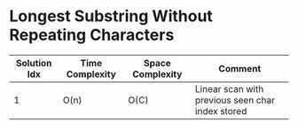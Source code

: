 # Longest Substring Without Repeating Characters

| Solution Idx | Time Complexity | Space Complexity | Comment                                          |
| ------------ | --------------- | ---------------- | ------------------------------------------------ |
| 1            | O(n)            | O(C)             | Linear scan with previous seen char index stored |
